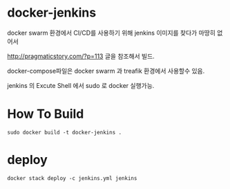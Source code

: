 # docker-jenkins
docker swarm 환경에서 CI/CD를 사용하기 위해 jenkins 이미지를 찾다가 마땅히 없어서 

http://pragmaticstory.com/?p=113 글을 참조해서 빌드.

docker-compose파일은 docker swarm 과 treafik 환경에서 사용할수 있음. 

jenkins 의 Excute Shell 에서 sudo 로 docker 실행가능. 

# How To Build 

```
sudo docker build -t docker-jenkins .
```

# deploy 

```
docker stack deploy -c jenkins.yml jenkins
```
